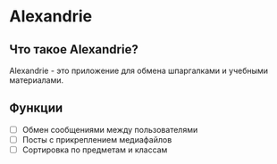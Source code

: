 # Alexandrie


## Что такое Alexandrie?
Alexandrie - это приложение для обмена шпаргалками и учебными материалами.


## Функции
- [ ] Обмен сообщениями между пользователями
- [ ] Посты с прикреплением медиафайлов
- [ ] Сортировка по предметам и классам
